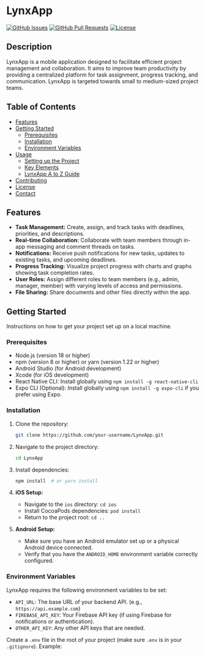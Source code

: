 # LynxApp

[![GitHub Issues](https://img.shields.io/github/issues/your-username/LynxApp)](https://github.com/your-username/LynxApp/issues)
[![GitHub Pull Requests](https://img.shields.io/github/pulls/your-username/LynxApp)](https://github.com/your-username/LynxApp/pulls)
[![License](https://img.shields.io/github/license/your-username/LynxApp)](LICENSE)

<!-- Replace your-username with your GitHub username and LynxApp with your repo name -->

## Description

LynxApp is a mobile application designed to facilitate efficient project management and collaboration. It aims to improve team productivity by providing a centralized platform for task assignment, progress tracking, and communication.  LynxApp is targeted towards small to medium-sized project teams.

## Table of Contents

*   [Features](#features)
*   [Getting Started](#getting-started)
    *   [Prerequisites](#prerequisites)
    *   [Installation](#installation)
    *   [Environment Variables](#environment-variables)
*   [Usage](#usage)
    *   [Setting up the Project](#setting-up-the-project)
    *   [Key Elements](#key-elements)
    *   [LynxApp A to Z Guide](#lynxapp-a-to-z-guide)
*   [Contributing](#contributing)
*   [License](#license)
*   [Contact](#contact)

## Features

*   **Task Management:** Create, assign, and track tasks with deadlines, priorities, and descriptions.
*   **Real-time Collaboration:**  Collaborate with team members through in-app messaging and comment threads on tasks.
*   **Notifications:** Receive push notifications for new tasks, updates to existing tasks, and upcoming deadlines.
*   **Progress Tracking:** Visualize project progress with charts and graphs showing task completion rates.
*   **User Roles:** Assign different roles to team members (e.g., admin, manager, member) with varying levels of access and permissions.
*   **File Sharing:** Share documents and other files directly within the app.

## Getting Started

Instructions on how to get your project set up on a local machine.

### Prerequisites

*   Node.js (version 18 or higher)
*   npm (version 8 or higher) or yarn (version 1.22 or higher)
*   Android Studio (for Android development)
*   Xcode (for iOS development)
*   React Native CLI: Install globally using `npm install -g react-native-cli`
*   Expo CLI (Optional): Install globally using `npm install -g expo-cli` if you prefer using Expo.

### Installation

1.  Clone the repository:

    ```bash
    git clone https://github.com/your-username/LynxApp.git
    ```

2.  Navigate to the project directory:

    ```bash
    cd LynxApp
    ```

3.  Install dependencies:

    ```bash
    npm install  # or yarn install
    ```

4.  **iOS Setup:**

    *   Navigate to the `ios` directory: `cd ios`
    *   Install CocoaPods dependencies: `pod install`
    *   Return to the project root: `cd ..`

5.  **Android Setup:**

    *   Make sure you have an Android emulator set up or a physical Android device connected.
    *   Verify that you have the `ANDROID_HOME` environment variable correctly configured.

### Environment Variables

LynxApp requires the following environment variables to be set:

*   `API_URL`: The base URL of your backend API.  (e.g., `https://api.example.com`)
*   `FIREBASE_API_KEY`: Your Firebase API key (if using Firebase for notifications or authentication).
*   `OTHER_API_KEY`: Any other API keys that are needed.

Create a `.env` file in the root of your project (make sure `.env` is in your `.gitignore`).  Example:
